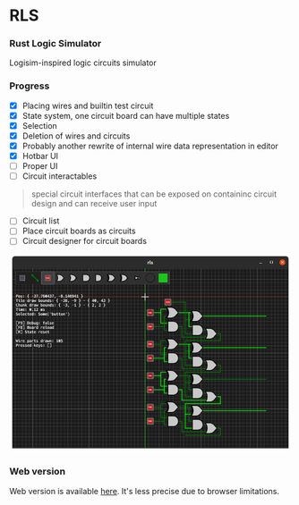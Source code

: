 # RLS
### Rust Logic Simulator

Logisim-inspired logic circuits simulator

### Progress

- [x] Placing wires and builtin test circuit
- [x] State system, one circuit board can have multiple states
- [x] Selection
- [x] Deletion of wires and circuits
- [x] Probably another rewrite of internal wire data representation in editor
- [x] Hotbar UI
- [ ] Proper UI
- [ ] Circuit interactables 
> special circuit interfaces that can be exposed on containinc circuit design and can receive user input
- [ ] Circuit list
- [ ] Place circuit boards as circuits
- [ ] Circuit designer for circuit boards

![](progress_preview.png)

### Web version

Web version is available [here](https://ved-s.github.io/rls).
It's less precise due to browser limitations.
